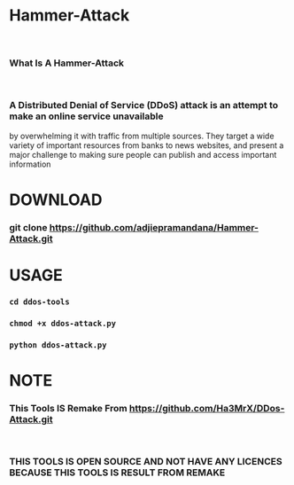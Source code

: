 # Hammer-Attack 
<br>

### What Is A Hammer-Attack
<br>

### A Distributed Denial of Service (DDoS) attack is an attempt to make an online service unavailable 
by overwhelming it with traffic from multiple sources. They target a wide variety of important resources
from banks to news websites, and present a major challenge to making sure people can publish and access important information

# DOWNLOAD

### git clone https://github.com/adjiepramandana/Hammer-Attack.git

# USAGE

### `cd ddos-tools`

### `chmod +x ddos-attack.py`

### `python ddos-attack.py`

# NOTE
### This Tools IS Remake From https://github.com/Ha3MrX/DDos-Attack.git
<br>

### THIS TOOLS IS OPEN SOURCE AND NOT HAVE ANY LICENCES BECAUSE THIS TOOLS IS RESULT FROM REMAKE


